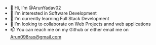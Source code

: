 - 👋 Hi, I’m @ArunYadav02
- 👀 I’m interested in Software Development
- 🌱 I’m currently learning Full Stack Development
- 💞️ I’m looking to collaborate on Web Projects annd web applications
- 📫 You can reach me on my Github or either email me on Arun098rao@gmail.com

<!---
ArunYadav02/ArunYadav02 is a ✨ special ✨ repository because its `README.md` (this file) appears on your GitHub profile.
You can click the Preview link to take a look at your changes.
--->

